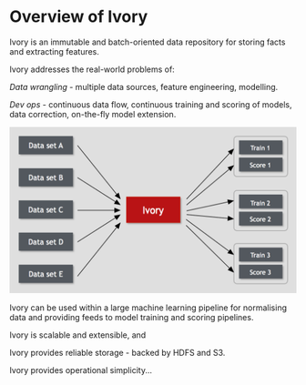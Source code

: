 # Overview of Ivory
Ivory is an immutable and batch-oriented data repository for storing facts and extracting features.

Ivory addresses the real-world problems of:

*Data wrangling* - multiple data sources, feature engineering, modelling.

*Dev ops* - continuous data flow, continuous training and scoring of models, data correction, on-the-fly model extension.

![Ivory](assets/ivory.png)

Ivory can be used within a large machine learning pipeline for normalising data and providing feeds to model training and scoring pipelines.

Ivory is scalable and extensible, and

Ivory provides reliable storage - backed by HDFS and S3.

Ivory provides operational simplicity...
